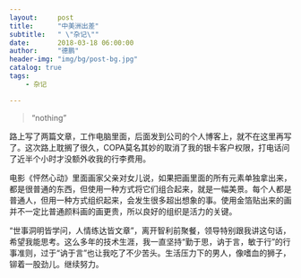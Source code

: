 ```yaml
---
layout:     post
title:      "中美洲出差"
subtitle:   " \"杂记\""
date:       2018-03-18 06:00:00
author:     "德鹏"
header-img: "img/bg/post-bg.jpg"
catalog: true
tags:
    - 杂记

---
```


> “nothing”

 路上写了两篇文章，工作电脑里面，后面发到公司的个人博客上，就不在这里再写了。这次路上耽搁了很久，COPA莫名其妙的取消了我的银卡客户权限，打电话问了近半个小时才没额外收我的行李费用。  

电影《怦然心动》里面画家父亲对女儿说，如果把画里面的所有元素单独拿出来，都是很普通的东西，但使用一种方式将它们组合起来，就是一幅美景。每个人都是普通人，但用一种方式组织起来，会发生很多超出想象的事。使用金箔贴出来的画并不一定比普通颜料画的画更贵，所以良好的组织是活力的关键。  

“世事洞明皆学问，人情练达皆文章”，离开智利前聚餐，领导特别跟我讲这句话，希望我能思考。这么多年的技术生涯，我一直坚持“勤于思，讷于言，敏于行”的行事准则，过于“讷于言”也让我吃了不少苦头。生活压力下的男人，像嗜血的狮子，铆着一股劲儿。继续努力。  
